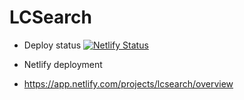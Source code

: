 # LCSearch

- Deploy status
[![Netlify Status](https://api.netlify.com/api/v1/badges/295a2e48-2b07-41dd-ab88-d2ca62851a58/deploy-status)](https://app.netlify.com/projects/lcsearch/deploys)

- Netlify deployment
- https://app.netlify.com/projects/lcsearch/overview